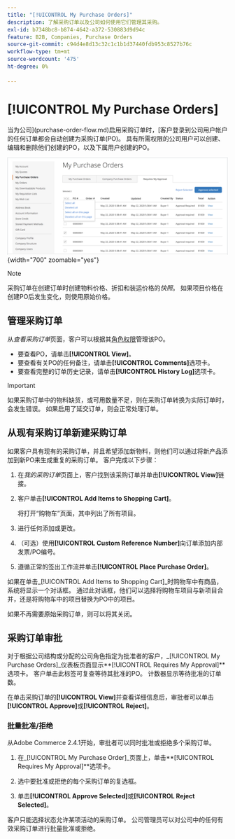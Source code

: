```yaml
---
title: "[!UICONTROL My Purchase Orders]"
description: 了解采购订单以及公司如何使用它们管理其采购。
exl-id: b7348bc8-b874-4642-a372-530883d9d94c
feature: B2B, Companies, Purchase Orders
source-git-commit: c94d4e8d13c32c1c1b1d37440fdb953c8527b76c
workflow-type: tm+mt
source-wordcount: '475'
ht-degree: 0%

---
```


# [!UICONTROL My Purchase Orders]

当为公司](purchase-order-flow.md)启用采购订单时，[客户登录到公司用户帐户的任何订单都会自动创建为采购订单(PO)。 具有所需权限的公司用户可以创建、编辑和删除他们创建的PO，以及下属用户创建的PO。

![我的采购订单](./assets/account-dashboard-my-purchase-orders.png){width="700" zoomable="yes"}

>[!NOTE]
>
>采购订单在创建订单时创建物料价格、折扣和装运价格的&#x200B;_快照_。 如果项目价格在创建PO后发生变化，则使用原始价格。

## 管理采购订单

从&#x200B;_查看采购订单_&#x200B;页面，客户可以根据其[角色权限](account-company-roles-permissions.md)管理该PO。

- 要查看PO，请单击&#x200B;**[!UICONTROL View]**。
- 要查看有关PO的任何备注，请单击&#x200B;**[!UICONTROL Comments]**&#x200B;选项卡。
- 要查看完整的订单历史记录，请单击&#x200B;**[!UICONTROL History Log]**&#x200B;选项卡。

>[!IMPORTANT]
>
>如果采购订单中的物料缺货，或可用数量不足，则在采购订单转换为实际订单时，会发生错误。 如果启用了延交订单，则会正常处理订单。

## 从现有采购订单新建采购订单

如果客户具有现有的采购订单，并且希望添加新物料，则他们可以通过将新产品添加到新PO来生成重复的采购订单。 客户完成以下步骤：

1. 在&#x200B;_我的采购订单_&#x200B;页面上，客户找到该采购订单并单击&#x200B;**[!UICONTROL View]**&#x200B;链接。

1. 客户单击&#x200B;**[!UICONTROL Add Items to Shopping Cart]**。

   将打开“购物车”页面，其中列出了所有项目。

1. 进行任何添加或更改。

1. （可选）使用&#x200B;**[!UICONTROL Custom Reference Number]**&#x200B;向订单添加内部发票/PO编号。

1. 遵循正常的签出工作流并单击&#x200B;**[!UICONTROL Place Purchase Order]**。

如果在单击&#x200B;_[!UICONTROL Add Items to Shopping Cart]_时购物车中有商品，系统将显示一个对话框。 通过此对话框，他们可以选择将购物车项目与新项目合并，还是将购物车中的项目替换为PO中的项目。

如果不再需要原始采购订单，则可以将其关闭。

## 采购订单审批

对于根据公司结构或分配的公司角色指定为批准者的客户，_[!UICONTROL My Purchase Orders]_仪表板页面显示&#x200B;**[!UICONTROL Requires My Approval]**选项卡。 客户单击此标签可复查等待其批准的PO。 计数器显示等待批准的订单数。

在单击采购订单的&#x200B;**[!UICONTROL View]**&#x200B;并查看详细信息后，审批者可以单击&#x200B;**[!UICONTROL Approve]**&#x200B;或&#x200B;**[!UICONTROL Reject]**。

### 批量批准/拒绝

从Adobe Commerce 2.4.1开始，审批者可以同时批准或拒绝多个采购订单。

1. 在&#x200B;_[!UICONTROL My Purchase Order]_页面上，单击&#x200B;**[!UICONTROL Requires My Approval]**选项卡。

1. 选中要批准或拒绝的每个采购订单的复选框。

1. 单击&#x200B;**[!UICONTROL Approve Selected]**&#x200B;或&#x200B;**[!UICONTROL Reject Selected]**。

客户只能选择状态允许某项活动的采购订单。 公司管理员可以对公司中的任何有效采购订单进行批量批准或拒绝。
